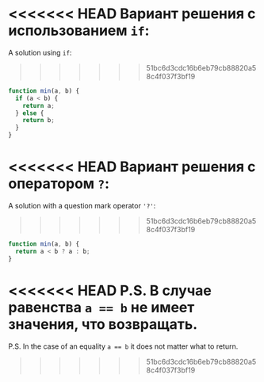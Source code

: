 <<<<<<< HEAD
Вариант решения с использованием `if`:
=======
A solution using `if`:
>>>>>>> 51bc6d3cdc16b6eb79cb88820a58c4f037f3bf19

```js
function min(a, b) {
  if (a < b) {
    return a;
  } else {
    return b;
  }
}
```

<<<<<<< HEAD
Вариант решения с оператором `?`:
=======
A solution with a question mark operator `'?'`:
>>>>>>> 51bc6d3cdc16b6eb79cb88820a58c4f037f3bf19

```js
function min(a, b) {
  return a < b ? a : b;
}
```

<<<<<<< HEAD
P.S. В случае равенства `a == b` не имеет значения, что возвращать.
=======
P.S. In the case of an equality `a == b` it does not matter what to return.
>>>>>>> 51bc6d3cdc16b6eb79cb88820a58c4f037f3bf19
